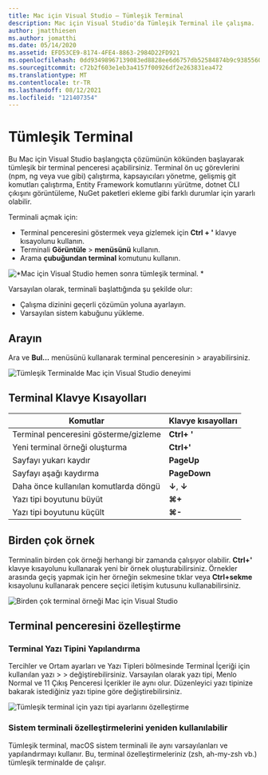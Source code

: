 ```yaml
---
title: Mac için Visual Studio – Tümleşik Terminal
description: Mac için Visual Studio'da Tümleşik Terminal ile çalışma.
author: jmatthiesen
ms.author: jomatthi
ms.date: 05/14/2020
ms.assetid: EFD53CE9-8174-4FE4-8863-2984D22FD921
ms.openlocfilehash: 0dd93498967139083ed8828ee6d6757db52584874b9c93855604d06b8c6eacd0
ms.sourcegitcommit: c72b2f603e1eb3a4157f00926df2e263831ea472
ms.translationtype: MT
ms.contentlocale: tr-TR
ms.lasthandoff: 08/12/2021
ms.locfileid: "121407354"
---
```

# <a name="integrated-terminal"></a>Tümleşik Terminal
Bu Mac için Visual Studio başlangıçta çözümünün kökünden başlayarak tümleşik bir terminal penceresi açabilirsiniz. Terminal ön uç görevlerini (npm, ng veya vue gibi) çalıştırma, kapsayıcıları yönetme, gelişmiş git komutları çalıştırma, Entity Framework komutlarını yürütme, dotnet CLI çıkışını görüntüleme, NuGet paketleri ekleme gibi farklı durumlar için yararlı olabilir. 

Terminali açmak için:
- Terminal penceresini göstermek veya gizlemek için **Ctrl + '** klavye kısayolunu kullanın.
- Terminali **Görüntüle** \> **menüsünü** kullanın.
- Arama **çubuğundan terminal** komutunu kullanın.

![*Mac için Visual Studio hemen sonra tümleşik terminal. *](media/integrated-terminal-intro.png)

Varsayılan olarak, terminali başlattığında şu şekilde olur:
- Çalışma dizinini geçerli çözümün yoluna ayarlayın.
- Varsayılan sistem kabuğunu yükleme.

## <a name="search"></a>Arayın
Ara ve **Bul...** menüsünü kullanarak terminal penceresinin > arayabilirsiniz.

![*Tümleşik Terminalde Mac için Visual Studio deneyimi*](media/integrated-terminal-search.png)

## <a name="terminal-keyboard-shortcuts"></a>Terminal Klavye Kısayolları
|Komutlar|Klavye kısayolları|
|-|-|
|Terminal penceresini gösterme/gizleme|**Ctrl+ '**|
|Yeni terminal örneği oluşturma|**Ctrl+'**|
|Sayfayı yukarı kaydır|**PageUp**|
|Sayfayı aşağı kaydırma|**PageDown**|
|Daha önce kullanılan komutlarda döngü|**↓**, **↓**|
|Yazı tipi boyutunu büyüt|**⌘+**|
|Yazı tipi boyutunu küçült|**⌘-**|

## <a name="multiple-instances"></a>Birden çok örnek
Terminalin birden çok örneği herhangi bir zamanda çalışıyor olabilir. **Ctrl+'** klavye kısayolunu kullanarak yeni bir örnek oluşturabilirsiniz. Örnekler arasında geçiş yapmak için her örneğin sekmesine tıklar veya **Ctrl+sekme** kısayolunu kullanarak pencere seçici iletişim kutusunu kullanabilirsiniz.

![*Birden çok terminal örneği Mac için Visual Studio*](media/integrated-terminal-multiple-instances.png) 

## <a name="customizing-the-terminal-window"></a>Terminal penceresini özelleştirme
### <a name="configuring-the-terminal-font"></a>Terminal Yazı Tipini Yapılandırma
Tercihler ve Ortam ayarları ve Yazı Tipleri bölmesinde Terminal İçeriği için kullanılan yazı > > değiştirebilirsiniz. Varsayılan olarak yazı tipi, Menlo Normal ve 11 Çıkış Penceresi İçerikler ile aynı olur. Düzenleyici yazı tipinize bakarak istediğiniz yazı tipine göre değiştirebilirsiniz.

![*Tümleşik terminal için yazı tipi ayarlarını özelleştirme*](media/integrated-terminal-change-font.png)

### <a name="reusing-system-terminal-customizations"></a>Sistem terminali özelleştirmelerini yeniden kullanılabilir
Tümleşik terminal, macOS sistem terminali ile aynı varsayılanları ve yapılandırmayı kullanır. Bu, terminal özelleştirmeleriniz (zsh, ah-my-zsh vb.) tümleşik terminalde de çalışır.
